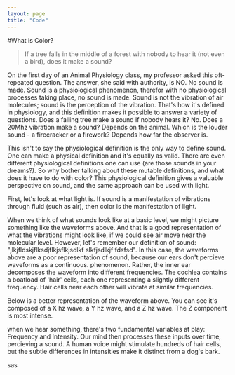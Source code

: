 ```yaml
---
layout: page
title: "Code"
---
```


#What is Color?


>If a tree falls in the middle of a forest with nobody to hear it (not even a bird), does it make a sound? 


On the first day of an Animal Physiology class, my professor asked this oft-repeated question. The answer, she said with authority, is NO. No sound is made. Sound is a physiological phenomenon, therefor with no physiological processes taking place, no sound is made. Sound is not the vibration of air molecules; sound is the perception of the vibration. That's how it's defined in physiology, and this definition makes it possible to answer a variety of questions. Does a falling tree make a sound if nobody hears it? No. Does a 20Mhz vibration make a sound? Depends on the animal. Which is the louder sound - a firecracker or a firework? Depends how far the observer is.

This isn't to say the physiological definition is the only way to define sound. One can make a physical definition and it's equally as valid. There are even different physiological definitions one can use (are those sounds in your dreams?). So why bother talking about these mutable definitions, and what does it have to do with color? This physiological definition gives a valuable perspective on sound, and the same approach can be used with light. 

First, let's look at what light is. If sound is a manifestation of vibrations through fluid (such as air), then color is the manifestation of light. 


When we think of what sounds look like at a basic level, we might picture something like the waveforms above. And that is a good representation of what the vibrations might look like, if we could see air move near the molecular level. However, let's remember our definition of sound: "jlkjfldskjflksdjflkjsflkjsdlkf slkfjsdlkjf fdsfsd". In this case, the waveforms above are a poor representation of sound, because our ears don't percieve waveforms as a continuous. phenomenon. Rather, the inner ear decomposes the waveform into different frequencies. The cochlea contains a boatload of 'hair' cells, each one representing a slightly different frequency. Hair cells near each other will vibrate at similar frequencies.

Below is a better representation of the waveform above. You can see it's composed of a X hz wave, a Y hz wave, and a Z hz wave. The Z component is most intense. 


when we hear something, there's two fundamental variables at play: Frequency and Intensity. Our mind then processes these inputs over time, percieving a sound. A human voice might stimulate hundreds of hair cells, but the subtle differences in intensities make it distinct from a dog's bark. 

sas

